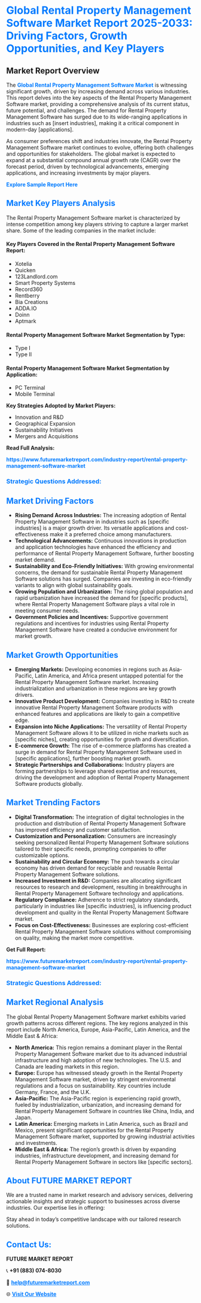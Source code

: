 <h1 style="color: #007BFF;">Global Rental Property Management Software Market Report 2025-2033: Driving Factors, Growth Opportunities, and Key Players</h1>

<section id="overview">
<h2>Market Report Overview</h2>
<p>The <a href="https://www.futuremarketreport.com/industry-report/rental-property-management-software-market" style="color: #007BFF; text-decoration: none;"><strong>Global Rental Property Management Software Market</strong></a> is witnessing significant growth, driven by increasing demand across various industries. This report delves into the key aspects of the Rental Property Management Software market, providing a comprehensive analysis of its current status, future potential, and challenges. The demand for Rental Property Management Software has surged due to its wide-ranging applications in industries such as [insert industries], making it a critical component in modern-day [applications].</p>
<p>As consumer preferences shift and industries innovate, the Rental Property Management Software market continues to evolve, offering both challenges and opportunities for stakeholders. The global market is expected to expand at a substantial compound annual growth rate (CAGR) over the forecast period, driven by technological advancements, emerging applications, and increasing investments by major players.</p>
</section>

<section id="overview">
<p><a href="https://www.futuremarketreport.com/request-sample/reportId=100952" style="color: #007BFF; text-decoration: none;"><strong>Explore Sample Report Here</strong></a></p>
</section>

<section id="key-players">
<h2 style="color: #007BFF;">Market Key Players Analysis</h2>
<p>The Rental Property Management Software market is characterized by intense competition among key players striving to capture a larger market share. Some of the leading companies in the market include:</p>
<h4>Key Players Covered in the Rental Property Management Software Report:</h4>
<ul><li>Xotelia</li><li>Quicken</li><li>123Landlord.com</li><li>Smart Property Systems</li><li>Record360</li><li>Rentberry</li><li>Bia Creations</li><li>ADDA.IO</li><li>Doinn</li><li>Aptmark</li></ul>
<h4>Rental Property Management Software Market Segmentation by Type:</h4>
<ul><li>Type I</li><li>Type II</li></ul>

<h4>Rental Property Management Software Market Segmentation by Application:</h4>
<ul><li>PC Terminal</li><li>Mobile Terminal</li></ul>
<p><strong>Key Strategies Adopted by Market Players:</strong></p>
<ul>
<li>Innovation and R&D</li>
<li>Geographical Expansion</li>
<li>Sustainability Initiatives</li>
<li>Mergers and Acquisitions</li>
</ul>
</section>

<section>
<p><strong>Read Full Analysis: </strong></p><a href="https://www.futuremarketreport.com/industry-report/rental-property-management-software-market" style="color: #007BFF; text-decoration: none;"><strong>https://www.futuremarketreport.com/industry-report/rental-property-management-software-market</strong></a>
<h3 style="color: #007BFF;">Strategic Questions Addressed:</h3>
</section>

<section id="driving-factors">
<h2 style="color: #007BFF;">Market Driving Factors</h2>
<ul>
<li><strong>Rising Demand Across Industries:</strong> The increasing adoption of Rental Property Management Software in industries such as [specific industries] is a major growth driver. Its versatile applications and cost-effectiveness make it a preferred choice among manufacturers.</li>
<li><strong>Technological Advancements:</strong> Continuous innovations in production and application technologies have enhanced the efficiency and performance of Rental Property Management Software, further boosting market demand.</li>
<li><strong>Sustainability and Eco-Friendly Initiatives:</strong> With growing environmental concerns, the demand for sustainable Rental Property Management Software solutions has surged. Companies are investing in eco-friendly variants to align with global sustainability goals.</li>
<li><strong>Growing Population and Urbanization:</strong> The rising global population and rapid urbanization have increased the demand for [specific products], where Rental Property Management Software plays a vital role in meeting consumer needs.</li>
<li><strong>Government Policies and Incentives:</strong> Supportive government regulations and incentives for industries using Rental Property Management Software have created a conducive environment for market growth.</li>
</ul>
</section>

<section id="growth-opportunities">
<h2 style="color: #007BFF;">Market Growth Opportunities</h2>
<ul>
<li><strong>Emerging Markets:</strong> Developing economies in regions such as Asia-Pacific, Latin America, and Africa present untapped potential for the Rental Property Management Software market. Increasing industrialization and urbanization in these regions are key growth drivers.</li>
<li><strong>Innovative Product Development:</strong> Companies investing in R&D to create innovative Rental Property Management Software products with enhanced features and applications are likely to gain a competitive edge.</li>
<li><strong>Expansion into Niche Applications:</strong> The versatility of Rental Property Management Software allows it to be utilized in niche markets such as [specific niches], creating opportunities for growth and diversification.</li>
<li><strong>E-commerce Growth:</strong> The rise of e-commerce platforms has created a surge in demand for Rental Property Management Software used in [specific applications], further boosting market growth.</li>
<li><strong>Strategic Partnerships and Collaborations:</strong> Industry players are forming partnerships to leverage shared expertise and resources, driving the development and adoption of Rental Property Management Software products globally.</li>
</ul>
</section>

<section id="trending-factors">
<h2 style="color: #007BFF;">Market Trending Factors</h2>
<ul>
<li><strong>Digital Transformation:</strong> The integration of digital technologies in the production and distribution of Rental Property Management Software has improved efficiency and customer satisfaction.</li>
<li><strong>Customization and Personalization:</strong> Consumers are increasingly seeking personalized Rental Property Management Software solutions tailored to their specific needs, prompting companies to offer customizable options.</li>
<li><strong>Sustainability and Circular Economy:</strong> The push towards a circular economy has driven demand for recyclable and reusable Rental Property Management Software solutions.</li>
<li><strong>Increased Investment in R&D:</strong> Companies are allocating significant resources to research and development, resulting in breakthroughs in Rental Property Management Software technology and applications.</li>
<li><strong>Regulatory Compliance:</strong> Adherence to strict regulatory standards, particularly in industries like [specific industries], is influencing product development and quality in the Rental Property Management Software market.</li>
<li><strong>Focus on Cost-Effectiveness:</strong> Businesses are exploring cost-efficient Rental Property Management Software solutions without compromising on quality, making the market more competitive.</li>
</ul>
</section>

<section>
<p><strong>Get Full Report: </strong></p><a href="https://www.futuremarketreport.com/industry-report/rental-property-management-software-market" style="color: #007BFF; text-decoration: none;"><strong>https://www.futuremarketreport.com/industry-report/rental-property-management-software-market</strong></a>
<h3 style="color: #007BFF;">Strategic Questions Addressed:</h3>
</section>


<section id="regional-analysis">
<h2 style="color: #007BFF;">Market Regional Analysis</h2>
<p>The global Rental Property Management Software market exhibits varied growth patterns across different regions. The key regions analyzed in this report include North America, Europe, Asia-Pacific, Latin America, and the Middle East & Africa:</p>
<ul>
<li><strong>North America:</strong> This region remains a dominant player in the Rental Property Management Software market due to its advanced industrial infrastructure and high adoption of new technologies. The U.S. and Canada are leading markets in this region.</li>
<li><strong>Europe:</strong> Europe has witnessed steady growth in the Rental Property Management Software market, driven by stringent environmental regulations and a focus on sustainability. Key countries include Germany, France, and the U.K.</li>
<li><strong>Asia-Pacific:</strong> The Asia-Pacific region is experiencing rapid growth, fueled by industrialization, urbanization, and increasing demand for Rental Property Management Software in countries like China, India, and Japan.</li>
<li><strong>Latin America:</strong> Emerging markets in Latin America, such as Brazil and Mexico, present significant opportunities for the Rental Property Management Software market, supported by growing industrial activities and investments.</li>
<li><strong>Middle East & Africa:</strong> The region’s growth is driven by expanding industries, infrastructure development, and increasing demand for Rental Property Management Software in sectors like [specific sectors].</li>
</ul>
</section>

<footer>
<h2 style="color: #007BFF;">About FUTURE MARKET REPORT</h2>
<p>We are a trusted name in market research and advisory services, delivering actionable insights and strategic support to businesses across diverse industries. Our expertise lies in offering:</p>

<p>Stay ahead in today’s competitive landscape with our tailored research solutions.</p>

<h2 style="color: #007BFF;">Contact Us:</h2>
<p><strong>FUTURE MARKET REPORT</strong></p>
<p>📞 <strong>+91 (883) 074-8030</strong></p>
<p>📧 <strong><a href="mailto:help@futuremarketreport.com" style="color: #007BFF;">help@futuremarketreport.com</a></strong></p>
<p>🌐 <strong><a href="https://www.futuremarketreport.com/" style="color: #007BFF;">Visit Our Website</a></strong></p>
</footer>